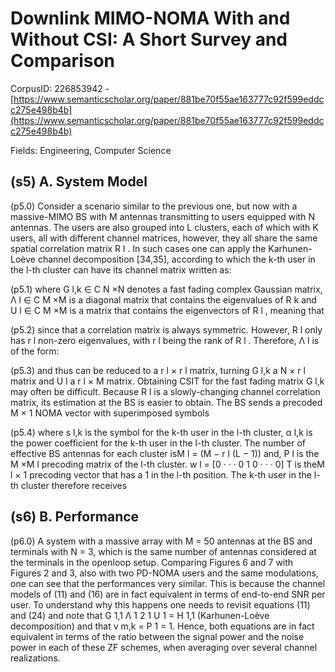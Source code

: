 # Downlink MIMO-NOMA With and Without CSI: A Short Survey and Comparison

CorpusID: 226853942 - [https://www.semanticscholar.org/paper/881be70f55ae163777c92f599eddcc275e498b4b](https://www.semanticscholar.org/paper/881be70f55ae163777c92f599eddcc275e498b4b)

Fields: Engineering, Computer Science

## (s5) A. System Model
(p5.0) Consider a scenario similar to the previous one, but now with a massive-MIMO BS with M antennas transmitting to users equipped with N antennas. The users are also grouped into L clusters, each of which with K users, all with different channel matrices, however, they all share the same spatial correlation matrix R l . In such cases one can apply the Karhunen-Loève channel decomposition [34,35], according to which the k-th user in the l-th cluster can have its channel matrix written as:

(p5.1) where G l,k ∈ C N ×N denotes a fast fading complex Gaussian matrix, Λ l ∈ C M ×M is a diagonal matrix that contains the eigenvalues of R k and U l ∈ C M ×M is a matrix that contains the eigenvectors of R l , meaning that

(p5.2) since that a correlation matrix is always symmetric. However, R l only has r l non-zero eigenvalues, with r l being the rank of R l . Therefore, Λ l is of the form:

(p5.3) and thus can be reduced to a r l × r l matrix, turning G l,k a N × r l matrix and U l a r l × M matrix. Obtaining CSIT for the fast fading matrix G l,k may often be difficult. Because R l is a slowly-changing channel correlation matrix, its estimation at the BS is easier to obtain. The BS sends a precoded M × 1 NOMA vector with superimposed symbols

(p5.4) where s l,k is the symbol for the k-th user in the l-th cluster, α l,k is the power coefficient for the k-th user in the l-th cluster. The number of effective BS antennas for each cluster isM l = (M − r l (L − 1)) and, P l is the M ×M l precoding matrix of the l-th cluster. w l = [0 · · · 0 1 0 · · · 0] T is theM l × 1 precoding vector that has a 1 in the l-th position. The k-th user in the l-th cluster therefore receives
## (s6) B. Performance
(p6.0) A system with a massive array with M = 50 antennas at the BS and terminals with N = 3, which is the same number of antennas considered at the terminals in the openloop setup. Comparing Figures 6 and 7 with Figures 2 and  3, also with two PD-NOMA users and the same modulations, one can see that the performances very similar. This is because the channel models of (11) and (16) are in fact equivalent in terms of end-to-end SNR per user. To understand why this happens one needs to revisit equations (11) and (24) and note that G 1,1 Λ 1 2 1 U 1 = H 1,1 (Karhunen-Loève decomposition) and that v m,k = P 1 = 1. Hence, both equations are in fact equivalent in terms of the ratio between the signal power and the noise power in each of these ZF schemes, when averaging over several channel realizations.
